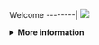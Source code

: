 Welcome
--------|
![](https://media.tenor.com/iVCiM9W7cvYAAAAd/welcome.gif)

<details>
  <summary><b>More information</b></summary>

#### ★ Social Accounts ★
<a href="https://m.facebook.com/uchieell.neww"><img src="https://raw.githubusercontent.com/Dumai-991/Dumai-991/main/Image/images.png" alt="alt text" width="75" height="75"></a>

Tools Auto Share Post Fb_Recode By: FerlyXD


$ pkg update && pkg upgrade

$ pkg install python

$ pkg install git

$ pip install requests

$ pip install mechanize

$ pip install bs4

$ pip install rich

$ git clone https://github.com/Alexander-Khntlts/Share_V3

$ cd Share-V3

$ ls

$ git pull

$ python Share_V3.py

###-Follow Dan Kasih Bintang Kaka,Yah-###

